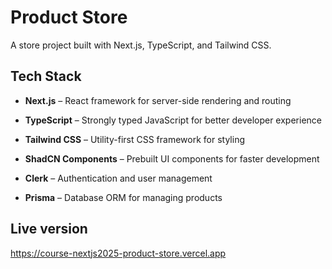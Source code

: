 # Product Store

A store project built with Next.js, TypeScript, and Tailwind CSS.

## Tech Stack

- **Next.js** – React framework for server-side rendering and routing
- **TypeScript** – Strongly typed JavaScript for better developer experience
- **Tailwind CSS** – Utility-first CSS framework for styling
- **ShadCN Components** – Prebuilt UI components for faster development
- **Clerk** – Authentication and user management

- **Prisma** – Database ORM for managing products

## Live version

https://course-nextjs2025-product-store.vercel.app
